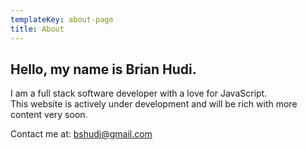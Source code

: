 ```yaml
---
templateKey: about-page
title: About
---
```

## Hello, my name is Brian Hudi.

I am a full stack software developer with a love for JavaScript.\
This website is actively under development and will be rich with more content very soon.

Contact me at: bshudi@gmail.com
